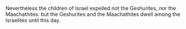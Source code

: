 Nevertheless the children of Israel expelled not the Geshurites, nor the Maachathites: but the Geshurites and the Maachathites dwell among the Israelites until this day.
